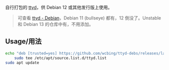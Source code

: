 自行打包的 [ttyd](https://github.com/tsl0922/ttyd)，供 Debian 12 或其他发行版上使用。

> 可查看 [ttyd - Debian](https://packages.debian.org/search?keywords=ttyd&searchon=names&suite=all&section=all)，Debian 11 (bullseye) 都有，12 倒没了。Unstable 和 Debian 13 的仓库中有，不用添加。

## Usage/用法

```sh
echo "deb [trusted=yes] https://github.com/wcbing/ttyd-debs/releases/latest/download ./" |
    sudo tee /etc/apt/source.list.d/ttyd.list
sudo apt update
```